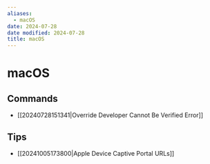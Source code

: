 ```yaml
---
aliases:
  - macOS
date: 2024-07-28
date modified: 2024-07-28
title: macOS
---
```


# macOS

## Commands

- [[20240728151341|Override Developer Cannot Be Verified Error]]

## Tips

- [[20241005173800|Apple Device Captive Portal URLs]]
